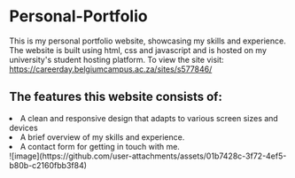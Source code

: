 ﻿# Personal-Portfolio
This is my personal portfolio website, showcasing my skills and experience. The website is built using html, css and javascript and is hosted on my university's student hosting platform.
To view the site visit: https://careerday.belgiumcampus.ac.za/sites/s577846/
<h2>The features this website consists of:</h2>
<li>A clean and responsive design that adapts to various screen sizes and devices</li>
<li>A brief overview of my skills and experience.</li>
<li>A contact form for getting in touch with me.</li>
![image](https://github.com/user-attachments/assets/01b7428c-3f72-4ef5-b80b-c2160fbb3f84)
